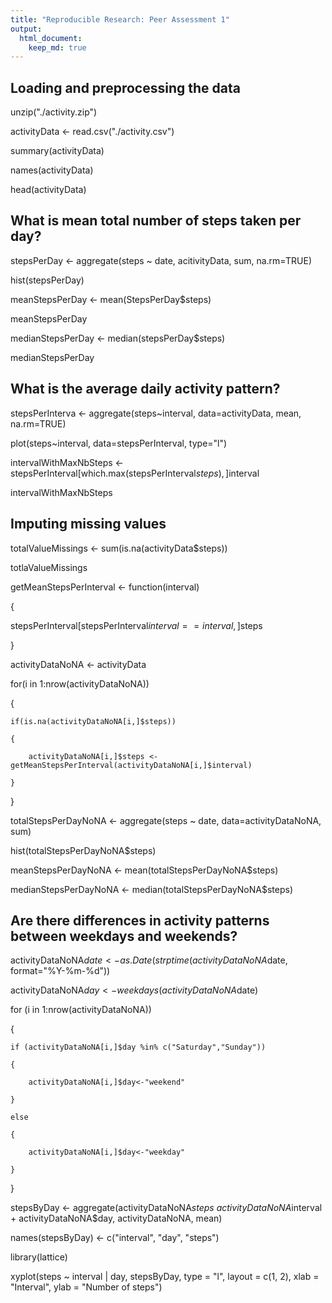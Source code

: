 ```yaml
---
title: "Reproducible Research: Peer Assessment 1"
output: 
  html_document:
    keep_md: true
---
```



## Loading and preprocessing the data
unzip("./activity.zip")

activityData <- read.csv("./activity.csv")

summary(activityData)

names(activityData)

head(activityData)

## What is mean total number of steps taken per day?

stepsPerDay <- aggregate(steps ~ date, acitivityData, sum, na.rm=TRUE)

hist(stepsPerDay)

meanStepsPerDay <- mean(StepsPerDay$steps)

meanStepsPerDay

medianStepsPerDay <- median(stepsPerDay$steps)

medianStepsPerDay

## What is the average daily activity pattern?

stepsPerInterva <- aggregate(steps~interval, data=activityData, mean, na.rm=TRUE)

plot(steps~interval, data=stepsPerInterval, type="l")

intervalWithMaxNbSteps <- stepsPerInterval[which.max(stepsPerInterval$steps),]$interval

intervalWithMaxNbSteps


## Imputing missing values

totalValueMissings <- sum(is.na(activityData$steps))

totlaValueMissings

getMeanStepsPerInterval <- function(interval)

{

  stepsPerInterval[stepsPerInterval$interval==interval,]$steps
  
}

activityDataNoNA <- activityData

for(i in 1:nrow(activityDataNoNA))

{
    
    if(is.na(activityDataNoNA[i,]$steps))
    
    {
        
        activityDataNoNA[i,]$steps <- getMeanStepsPerInterval(activityDataNoNA[i,]$interval)
        
    }
    
}

totalStepsPerDayNoNA <- aggregate(steps ~ date, data=activityDataNoNA, sum)

hist(totalStepsPerDayNoNA$steps)

meanStepsPerDayNoNA <- mean(totalStepsPerDayNoNA$steps)

medianStepsPerDayNoNA <- median(totalStepsPerDayNoNA$steps)

## Are there differences in activity patterns between weekdays and weekends?

activityDataNoNA$date <- as.Date(strptime(activityDataNoNA$date, format="%Y-%m-%d"))

activityDataNoNA$day <- weekdays(activityDataNoNA$date)

for (i in 1:nrow(activityDataNoNA)) 

{

    if (activityDataNoNA[i,]$day %in% c("Saturday","Sunday")) 
    
    {
    
        activityDataNoNA[i,]$day<-"weekend"
    
    }
    
    else
    
    {
    
        activityDataNoNA[i,]$day<-"weekday"
    
    }

}

stepsByDay <- aggregate(activityDataNoNA$steps ~ activityDataNoNA$interval + activityDataNoNA$day, activityDataNoNA, mean)

names(stepsByDay) <- c("interval", "day", "steps")

library(lattice)

xyplot(steps ~ interval | day, stepsByDay, type = "l", layout = c(1, 2), xlab = "Interval", ylab = "Number of steps")
